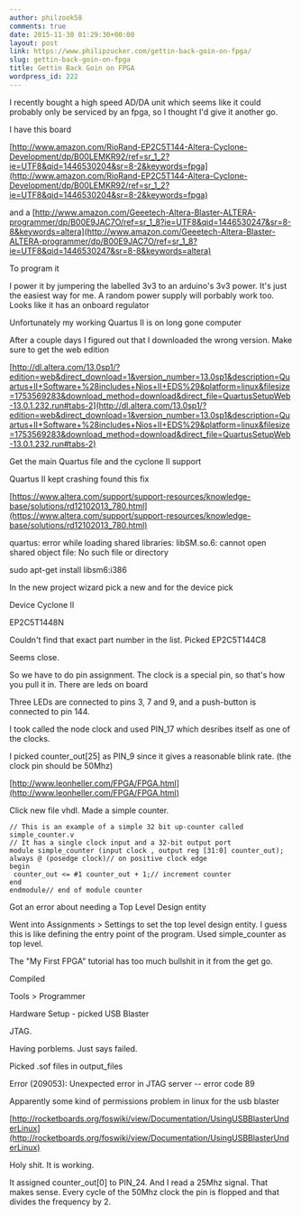 ```yaml
---
author: philzook58
comments: true
date: 2015-11-30 01:29:30+00:00
layout: post
link: https://www.philipzucker.com/gettin-back-goin-on-fpga/
slug: gettin-back-goin-on-fpga
title: Gettin Back Goin on FPGA
wordpress_id: 222
---
```


I recently bought a high speed AD/DA unit which seems like it could probably only be serviced by an fpga, so I thought I'd give it another go.

I have this board

[http://www.amazon.com/RioRand-EP2C5T144-Altera-Cyclone-Development/dp/B00LEMKR92/ref=sr_1_2?ie=UTF8&qid=1446530204&sr=8-2&keywords=fpga](http://www.amazon.com/RioRand-EP2C5T144-Altera-Cyclone-Development/dp/B00LEMKR92/ref=sr_1_2?ie=UTF8&qid=1446530204&sr=8-2&keywords=fpga)

and a [http://www.amazon.com/Geeetech-Altera-Blaster-ALTERA-programmer/dp/B00E9JAC7O/ref=sr_1_8?ie=UTF8&qid=1446530247&sr=8-8&keywords=altera](http://www.amazon.com/Geeetech-Altera-Blaster-ALTERA-programmer/dp/B00E9JAC7O/ref=sr_1_8?ie=UTF8&qid=1446530247&sr=8-8&keywords=altera)

To program it

I power it by jumpering the labelled 3v3 to an arduino's 3v3 power. It's just the easiest way for me. A random power supply will porbably work too. Looks like it has an onboard regulator

Unfortunately my working Quartus II is on long gone computer

After a couple days I figured out that I downloaded the wrong version. Make sure to get the web edition

[http://dl.altera.com/13.0sp1/?edition=web&direct_download=1&version_number=13.0sp1&description=Quartus+II+Software+%28includes+Nios+II+EDS%29&platform=linux&filesize=1753569283&download_method=download&direct_file=QuartusSetupWeb-13.0.1.232.run#tabs-2](http://dl.altera.com/13.0sp1/?edition=web&direct_download=1&version_number=13.0sp1&description=Quartus+II+Software+%28includes+Nios+II+EDS%29&platform=linux&filesize=1753569283&download_method=download&direct_file=QuartusSetupWeb-13.0.1.232.run#tabs-2)

Get the main Quartus file and the cyclone II support

Quartus II kept crashing found this fix

[https://www.altera.com/support/support-resources/knowledge-base/solutions/rd12102013_780.html](https://www.altera.com/support/support-resources/knowledge-base/solutions/rd12102013_780.html)

quartus: error while loading shared libraries: libSM.so.6: cannot open shared object file: No such file or directory

sudo apt-get install libsm6:i386

In the new project wizard pick a new and for the device pick


Device Cyclone II




EP2C5T1448N




Couldn't find that exact part number in the list. Picked EP2C5T144C8




Seems close.




So we have to do pin assignment. The clock is a special pin, so that's how you pull it in. There are leds on board




Three LEDs are connected to pins 3, 7 and 9, and a push-button is connected to pin 144.




I took called the node clock and used PIN_17 which desribes itself as one of the clocks.




I picked counter_out[25] as PIN_9 since it gives a reasonable blink rate. (the clock pin should be 50Mhz)


[http://www.leonheller.com/FPGA/FPGA.html](http://www.leonheller.com/FPGA/FPGA.html)

Click new file vhdl. Made a simple counter.

    
    // This is an example of a simple 32 bit up-counter called simple_counter.v
    // It has a single clock input and a 32-bit output port
    module simple_counter (input clock , output reg [31:0] counter_out);
    always @ (posedge clock)// on positive clock edge
    begin
     counter_out <= #1 counter_out + 1;// increment counter
    end
    endmodule// end of module counter




Got an error about needing a Top Level Design entity

Went into Assignments > Settings to set the top level design entity. I guess this is like defining the entry point of the program. Used simple_counter as top level.

The "My First FPGA" tutorial has too much bullshit in it from the get go.

Compiled

Tools > Programmer

Hardware Setup - picked USB Blaster

JTAG.

Having porblems. Just says failed.

Picked .sof files in output_files

Error (209053): Unexpected error in JTAG server -- error code 89

Apparently some kind of permissions problem in linux for the usb blaster

[http://rocketboards.org/foswiki/view/Documentation/UsingUSBBlasterUnderLinux](http://rocketboards.org/foswiki/view/Documentation/UsingUSBBlasterUnderLinux)

Holy shit. It is working.

It assigned counter_out[0] to PIN_24. And I read a 25Mhz signal. That makes sense. Every cycle of the 50Mhz clock the pin is flopped and that divides the frequency by 2.
